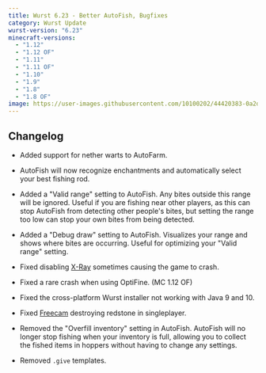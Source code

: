 ```yaml
---
title: Wurst 6.23 - Better AutoFish, Bugfixes
category: Wurst Update
wurst-version: "6.23"
minecraft-versions:
  - "1.12"
  - "1.12 OF"
  - "1.11"
  - "1.11 OF"
  - "1.10"
  - "1.9"
  - "1.8"
  - "1.8 OF"
image: https://user-images.githubusercontent.com/10100202/44420383-0a2d3f80-a57e-11e8-9ce2-cb0fa632d89d.jpg
---
```

## Changelog

- Added support for nether warts to AutoFarm.

- AutoFish will now recognize enchantments and automatically select your best fishing rod.

- Added a "Valid range" setting to AutoFish. Any bites outside this range will be ignored. Useful if you are fishing near other players, as this can stop AutoFish from detecting other people's bites, but setting the range too low can stop your own bites from being detected.

- Added a "Debug draw" setting to AutoFish. Visualizes your range and shows where bites are occurring. Useful for optimizing your "Valid range" setting.

- Fixed disabling [X-Ray](https://wurst.wiki/x-ray) sometimes causing the game to crash.

- Fixed a rare crash when using OptiFine. (MC 1.12 OF)

- Fixed the cross-platform Wurst installer not working with Java 9 and 10.

- Fixed [Freecam](https://wurst.wiki/freecam) destroying redstone in singleplayer.

- Removed the "Overfill inventory" setting in AutoFish. AutoFish will no longer stop fishing when your inventory is full, allowing you to collect the fished items in hoppers without having to change any settings.

- Removed `.give` templates.
